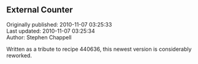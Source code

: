 ## External Counter  
Originally published: 2010-11-07 03:25:33  
Last updated: 2010-11-07 03:25:34  
Author: Stephen Chappell  
  
Written as a tribute to recipe 440636, this newest version is considerably reworked.